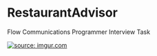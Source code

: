# RestaurantAdvisor
Flow Communications Programmer Interview Task

<a href="https://imgur.com/TS9MtsL"><img src="https://i.imgur.com/TS9MtsL.png" title="source: imgur.com" /></a>
